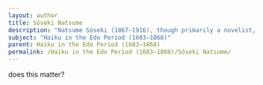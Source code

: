 ```yaml
---
layout: author
title: Sōseki Natsume
description: "Natsume Sōseki (1867–1916), though primarily a novelist, wrote haiku as well, capturing his perceptions of nature and linking them to human emotions."
subject: "Haiku in the Edo Period (1603–1868)"
parent: Haiku in the Edo Period (1603–1868)
permalink: /Haiku in the Edo Period (1603–1868)/Sōseki Natsume/
---
```


does this matter?

